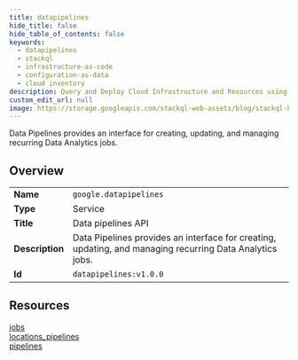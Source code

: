 ```yaml
---
title: datapipelines
hide_title: false
hide_table_of_contents: false
keywords:
  - datapipelines
  - stackql
  - infrastructure-as-code
  - configuration-as-data
  - cloud inventory
description: Query and Deploy Cloud Infrastructure and Resources using SQL
custom_edit_url: null
image: https://storage.googleapis.com/stackql-web-assets/blog/stackql-blog-post-featured-image.png
---
```

Data Pipelines provides an interface for creating, updating, and managing recurring Data Analytics jobs.  
    

## Overview
<table><tbody>
<tr><td><b>Name</b></td><td><code>google.datapipelines</code></td></tr>
<tr><td><b>Type</b></td><td>Service</td></tr>
<tr><td><b>Title</b></td><td>Data pipelines API</td></tr>
<tr><td><b>Description</b></td><td>Data Pipelines provides an interface for creating, updating, and managing recurring Data Analytics jobs.</td></tr>
<tr><td><b>Id</b></td><td><code>datapipelines:v1.0.0</code></td></tr>
</tbody></table>

## Resources
<div class="row">
<div class="providerDocColumn">
<a href="/providers/google/datapipelines/jobs/">jobs</a><br />
<a href="/providers/google/datapipelines/locations_pipelines/">locations_pipelines</a><br />
</div>
<div class="providerDocColumn">
<a href="/providers/google/datapipelines/pipelines/">pipelines</a><br />
</div>
</div>

